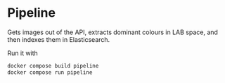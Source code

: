 # Pipeline

Gets images out of the API, extracts dominant colours in LAB space, and then indexes them in Elasticsearch.

Run it with

```bash
docker compose build pipeline
docker compose run pipeline
```

